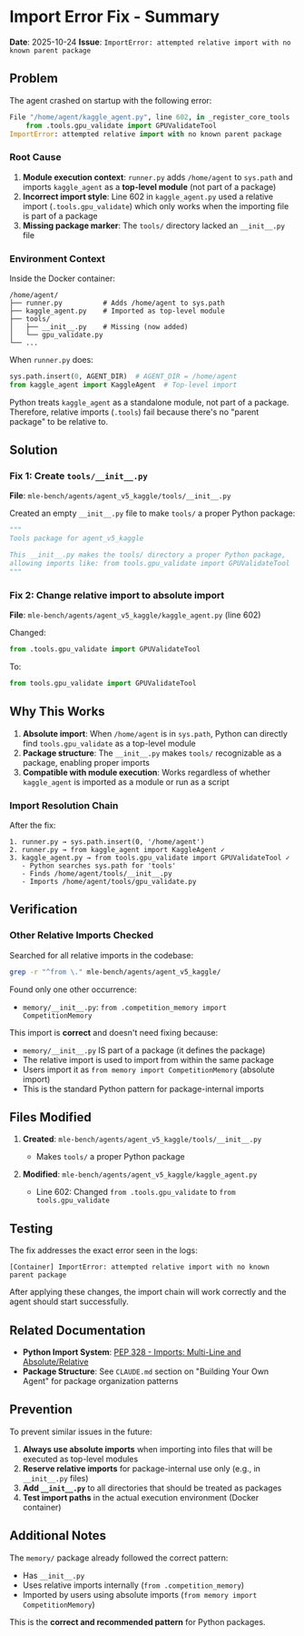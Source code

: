 # Import Error Fix - Summary

**Date**: 2025-10-24
**Issue**: `ImportError: attempted relative import with no known parent package`

## Problem

The agent crashed on startup with the following error:

```python
File "/home/agent/kaggle_agent.py", line 602, in _register_core_tools
    from .tools.gpu_validate import GPUValidateTool
ImportError: attempted relative import with no known parent package
```

### Root Cause

1. **Module execution context**: `runner.py` adds `/home/agent` to `sys.path` and imports `kaggle_agent` as a **top-level module** (not part of a package)
2. **Incorrect import style**: Line 602 in `kaggle_agent.py` used a relative import (`.tools.gpu_validate`) which only works when the importing file is part of a package
3. **Missing package marker**: The `tools/` directory lacked an `__init__.py` file

### Environment Context

Inside the Docker container:
```
/home/agent/
├── runner.py          # Adds /home/agent to sys.path
├── kaggle_agent.py    # Imported as top-level module
├── tools/
│   ├── __init__.py    # Missing (now added)
│   └── gpu_validate.py
└── ...
```

When `runner.py` does:
```python
sys.path.insert(0, AGENT_DIR)  # AGENT_DIR = /home/agent
from kaggle_agent import KaggleAgent  # Top-level import
```

Python treats `kaggle_agent` as a standalone module, not part of a package. Therefore, relative imports (`.tools`) fail because there's no "parent package" to be relative to.

## Solution

### Fix 1: Create `tools/__init__.py`

**File**: `mle-bench/agents/agent_v5_kaggle/tools/__init__.py`

Created an empty `__init__.py` file to make `tools/` a proper Python package:

```python
"""
Tools package for agent_v5_kaggle

This __init__.py makes the tools/ directory a proper Python package,
allowing imports like: from tools.gpu_validate import GPUValidateTool
"""
```

### Fix 2: Change relative import to absolute import

**File**: `mle-bench/agents/agent_v5_kaggle/kaggle_agent.py` (line 602)

Changed:
```python
from .tools.gpu_validate import GPUValidateTool
```

To:
```python
from tools.gpu_validate import GPUValidateTool
```

## Why This Works

1. **Absolute import**: When `/home/agent` is in `sys.path`, Python can directly find `tools.gpu_validate` as a top-level module
2. **Package structure**: The `__init__.py` makes `tools/` recognizable as a package, enabling proper imports
3. **Compatible with module execution**: Works regardless of whether `kaggle_agent` is imported as a module or run as a script

### Import Resolution Chain

After the fix:
```
1. runner.py → sys.path.insert(0, '/home/agent')
2. runner.py → from kaggle_agent import KaggleAgent ✓
3. kaggle_agent.py → from tools.gpu_validate import GPUValidateTool ✓
   - Python searches sys.path for 'tools'
   - Finds /home/agent/tools/__init__.py
   - Imports /home/agent/tools/gpu_validate.py
```

## Verification

### Other Relative Imports Checked

Searched for all relative imports in the codebase:
```bash
grep -r "^from \." mle-bench/agents/agent_v5_kaggle/
```

Found only one other occurrence:
- `memory/__init__.py`: `from .competition_memory import CompetitionMemory`

This import is **correct** and doesn't need fixing because:
- `memory/__init__.py` IS part of a package (it defines the package)
- The relative import is used to import from within the same package
- Users import it as `from memory import CompetitionMemory` (absolute import)
- This is the standard Python pattern for package-internal imports

## Files Modified

1. **Created**: `mle-bench/agents/agent_v5_kaggle/tools/__init__.py`
   - Makes `tools/` a proper Python package

2. **Modified**: `mle-bench/agents/agent_v5_kaggle/kaggle_agent.py`
   - Line 602: Changed `from .tools.gpu_validate` to `from tools.gpu_validate`

## Testing

The fix addresses the exact error seen in the logs:
```
[Container] ImportError: attempted relative import with no known parent package
```

After applying these changes, the import chain will work correctly and the agent should start successfully.

## Related Documentation

- **Python Import System**: [PEP 328 - Imports: Multi-Line and Absolute/Relative](https://peps.python.org/pep-0328/)
- **Package Structure**: See `CLAUDE.md` section on "Building Your Own Agent" for package organization patterns

## Prevention

To prevent similar issues in the future:

1. **Always use absolute imports** when importing into files that will be executed as top-level modules
2. **Reserve relative imports** for package-internal use only (e.g., in `__init__.py` files)
3. **Add `__init__.py`** to all directories that should be treated as packages
4. **Test import paths** in the actual execution environment (Docker container)

## Additional Notes

The `memory/` package already followed the correct pattern:
- Has `__init__.py`
- Uses relative imports internally (`from .competition_memory`)
- Imported by users using absolute imports (`from memory import CompetitionMemory`)

This is the **correct and recommended pattern** for Python packages.

